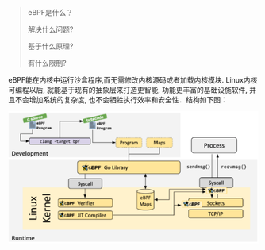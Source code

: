 > eBPF是什么？
>
> 解决什么问题?
>
> 基于什么原理?
>
> 有什么限制?

eBPF能在内核中运行沙盒程序,而无需修改内核源码或者加载内核模块. Linux内核可编程以后, 就能基于现有的抽象层来打造更智能, 功能更丰富的基础设施软件, 并且不会增加系统的复杂度, 也不会牺牲执行效率和安全性．结构如下图：

![](eBPF.assets/ebpf.png)